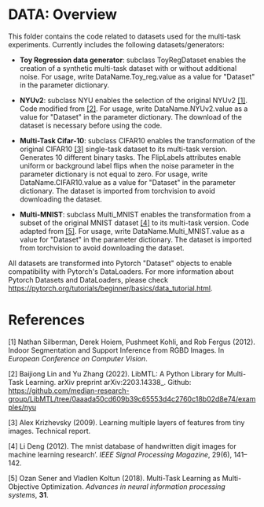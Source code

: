 # DATA: Overview

This folder contains the code related to datasets used for the multi-task experiments. 
Currently includes the following datasets/generators:

- **Toy Regression data generator**: subclass ToyRegDataset enables the creation of a synthetic multi-task dataset with or without additional noise. For usage, write DataName.Toy_reg.value as a value for "Dataset" in the parameter dictionary. 

- **NYUv2**: subclass NYU enables the selection of the original NYUv2 [[1]](#1). Code modified from [[2]](#2). For usage, write DataName.NYUv2.value as a value for  "Dataset" in the parameter dictionary. The download of the dataset is necessary before using the code. 

- **Multi-Task Cifar-10**: subclass CIFAR10 enables the transformation of the original CIFAR10  [[3]](#3) single-task dataset to its multi-task version. Generates 10 different binary tasks. The FlipLabels attributes enable uniform or background label flips when the noise parameter in the parameter dictionary is not equal to zero. For usage, write DataName.CIFAR10.value as a value for "Dataset" in the parameter dictionary. The dataset is imported from torchvision to avoid downloading the dataset. 

- **Multi-MNIST**: subclass Multi_MNIST enables the transformation from a subset of the original MNIST dataset [[4]](#4) to its multi-task version. Code adapted from [[5]](#5). For usage, write DataName.Multi_MNIST.value as a value for "Dataset" in the parameter dictionary. The dataset is imported from torchvision to avoid downloading the dataset. 


All datasets are transformed into Pytorch "Dataset" objects to enable compatibility with Pytorch's DataLoaders. For more information about Pytorch Datasets and DataLoaders, please check https://pytorch.org/tutorials/beginner/basics/data_tutorial.html. 


# References 

<a id="1">[1]</a> 
Nathan Silberman, Derek Hoiem, Pushmeet Kohli, and Rob Fergus (2012). 
Indoor Segmentation and Support Inference from RGBD Images. 
In *European Conference on Computer Vision*.

<a id="2">[2]</a> 
Baijiong Lin and Yu Zhang (2022). 
LibMTL: A Python Library for Multi-Task Learning. 
arXiv preprint arXiv:2203.14338_.
Github: https://github.com/median-research-group/LibMTL/tree/0aaada50cd609b39c65553d4c2760c18b02d8e74/examples/nyu 

<a id="3">[3]</a> 
Alex Krizhevsky (2009). 
Learning multiple layers of features from tiny images. 
Technical report. 

<a id="4">[4]</a> 
Li Deng (2012). 
The mnist database of handwritten digit images for machine learning research’. 
*IEEE Signal Processing Magazine*, 29(6), 141–142.

<a id="5">[5]</a> 
Ozan Sener and Vladlen Koltun (2018).
Multi-Task Learning as Multi-Objective Optimization. 
*Advances in neural information processing systems*, **31**. 
